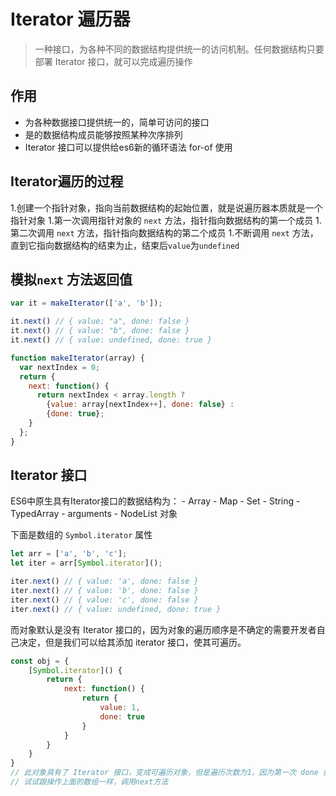 # Iterator 遍历器
> 一种接口，为各种不同的数据结构提供统一的访问机制。任何数据结构只要部署 Iterator 接口，就可以完成遍历操作

## 作用
- 为各种数据接口提供统一的，简单可访问的接口
- 是的数据结构成员能够按照某种次序排列
- Iterator 接口可以提供给es6新的循环语法 for-of 使用

## Iterator遍历的过程
1.创建一个指针对象，指向当前数据结构的起始位置，就是说遍历器本质就是一个指针对象
1.第一次调用指针对象的 `next` 方法，指针指向数据结构的第一个成员
1.第二次调用 `next` 方法，指针指向数据结构的第二个成员
1.不断调用 `next` 方法，直到它指向数据结构的结束为止，结束后`value`为`undefined`

## 模拟`next` 方法返回值
```js
var it = makeIterator(['a', 'b']);

it.next() // { value: "a", done: false }
it.next() // { value: "b", done: false }
it.next() // { value: undefined, done: true }

function makeIterator(array) {
  var nextIndex = 0;
  return {
    next: function() {
      return nextIndex < array.length ?
        {value: array[nextIndex++], done: false} :
        {done: true};
    }
  };
}
```

## Iterator 接口
ES6中原生具有Iterator接口的数据结构为：
    - Array
    - Map
    - Set
    - String
    - TypedArray
    - arguments
    - NodeList 对象

下面是数组的 `Symbol.iterator` 属性

```js
let arr = ['a', 'b', 'c'];
let iter = arr[Symbol.iterator]();

iter.next() // { value: 'a', done: false }
iter.next() // { value: 'b', done: false }
iter.next() // { value: 'c', done: false }
iter.next() // { value: undefined, done: true }
```

而对象默认是没有 Iterator 接口的，因为对象的遍历顺序是不确定的需要开发者自己决定，但是我们可以给其添加 iterator 接口，使其可遍历。

```js
const obj = {
    [Symbol.iterator]() {
        return {
            next: function() {
                return {
                    value: 1,
                    done: true
                }
            }
        }
    }
}
// 此对象具有了 Iterator 接口，变成可遍历对象，但是遍历次数为1，因为第一次 done 就返回了 true
// 试试跟操作上面的数组一样，调用next方法
```



